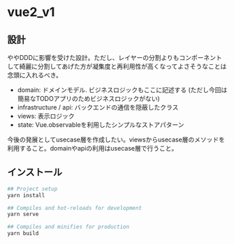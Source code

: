 # vue2_v1

## 設計

ややDDDに影響を受けた設計。ただし、レイヤーの分割よりもコンポーネントして綺麗に分割してあげた方が凝集度と再利用性が高くなってよさそうなことは念頭に入れるべき。

- domain: ドメインモデル. ビジネスロジックもここに記述する (ただし今回は簡易なTODOアプリのためビジネスロジックがない)
- infrastructure / api: バックエンドの通信を隠蔽したクラス
- views: 表示ロジック
- state: Vue.observableを利用したシンプルなストアパターン

今後の発展としてusecase層を作成したい。viewsからusecase層のメソッドを利用すること。domainやapiの利用はusecase層で行うこと。

## インストール

```bash
## Project setup
yarn install

## Compiles and hot-reloads for development
yarn serve

## Compiles and minifies for production
yarn build
```
